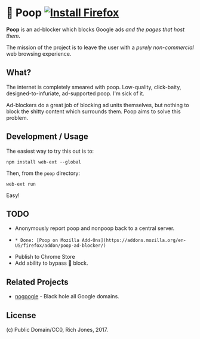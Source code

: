# 💩 Poop [![Install Firefox](https://img.shields.io/badge/install-firefox-orange.svg)](https://addons.mozilla.org/en-US/firefox/addon/poop-ad-blocker/)

**Poop** is an ad-blocker which blocks Google ads _and the pages that host them_.

The mission of the project is to leave the user with a _purely non-commercial_ web browsing experience.

## What?

The internet is completely smeared with poop. Low-quality, click-baity, designed-to-infuriate, ad-supported poop. I'm sick of it.

Ad-blockers do a great job of blocking ad units themselves, but nothing to block the shitty content which surrounds them. Poop aims to solve this problem.

## Development / Usage

The easiest way to try this out is to:

`npm install web-ext --global`

Then, from the `poop` directory:

`web-ext run`

Easy!

## TODO
 * Anonymously report poop and nonpoop back to a central server.
 * ~~~Publish to Firefox Store~~~ 
   * Done: [Poop on Mozilla Add-Ons](https://addons.mozilla.org/en-US/firefox/addon/poop-ad-blocker/)
 * Publish to Chrome Store
 * Add ability to bypass 💩 block.

## Related Projects
 * [nogoogle](https://github.com/Miserlou/nogoogle) - Black hole all Google domains.

## License

(c) Public Domain/CC0, Rich Jones, 2017.
